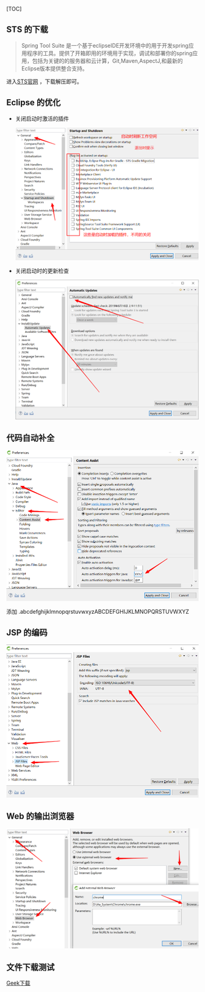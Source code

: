 [TOC]

## STS 的下载

> Spring Tool Suite 是一个基于eclipseIDE开发环境中的用于开发spring应用程序的工具。提供了开箱即用的环境用于实现，调试和部署你的spring应用，包括为关键的的服务器和云计算，Git,Maven,AspectJ,和最新的Eclipse版本提供整合支持。

进入[STS官网](<https://spring.io/tools3/sts/all>) ，下载解压即可。



## Eclipse 的优化

- 关闭启动时激活的插件

  ![1560657916358](Eclipse/1560657736588.png)

- 关闭启动时的更新检查

  ![1560658140052](Eclipse/1560658140052.png)



## 代码自动补全

![1560659122293](Eclipse/1560659122293.png)

添加 .abcdefghijklmnopqrstuvwxyzABCDEFGHIJKLMNOPQRSTUVWXYZ



## JSP 的编码

![1560659233396](Eclipse/1560659233396.png)



## Web 的输出浏览器

![1560659385305](Eclipse/1560659385305.png)

## 文件下载测试
[Geek下载](https://github.com/fjgjp/Personal-Notes/raw/master/Eclipse/geek.exe)
